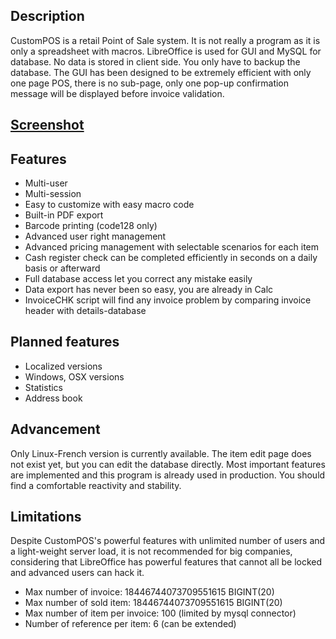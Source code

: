 ## Description
CustomPOS is a retail Point of Sale system.
It is not really a program as it is only a spreadsheet with macros.
LibreOffice is used for GUI and MySQL for database. No data is stored in client side. You only have to backup the database.
The GUI has been designed to be extremely efficient with only one page POS, there is no sub-page, only one pop-up confirmation message will be displayed before invoice validation.

## [Screenshot](https://github.com/Nick689/CustomPOS/blob/master/Preview/ViewAll.md)

## Features
* Multi-user
* Multi-session
* Easy to customize with easy macro code
* Built-in PDF export
* Barcode printing (code128 only)
* Advanced user right management
* Advanced pricing management with selectable scenarios for each item
* Cash register check can be completed efficiently in seconds on a daily basis or afterward
* Full database access let you correct any mistake easily
* Data export has never been so easy, you are already in Calc
* InvoiceCHK script will find any invoice problem by comparing invoice header with details-database

## Planned features
* Localized versions
* Windows, OSX versions
* Statistics
* Address book

## Advancement
Only Linux-French version is currently available. The item edit page does not exist yet, but you can edit the database directly. Most important features are implemented and this program is already used in production. You should find a comfortable reactivity and stability.

## Limitations
Despite CustomPOS's powerful features with unlimited number of users and a light-weight server load, it is not recommended for big companies, considering that LibreOffice has powerful features that cannot all be locked and advanced users can hack it.

* Max number of invoice: 18446744073709551615 BIGINT(20)
* Max number of sold item: 18446744073709551615 BIGINT(20)
* Max number of item per invoice: 100 (limited by mysql connector)
* Number of reference per item: 6 (can be extended)
